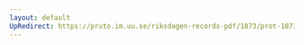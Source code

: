 ```yaml
---
layout: default
UpRedirect: https://pruto.im.uu.se/riksdagen-records-pdf/1873/prot-1873--fk--224/prot-1873--fk--224_000.pdf
---
```

